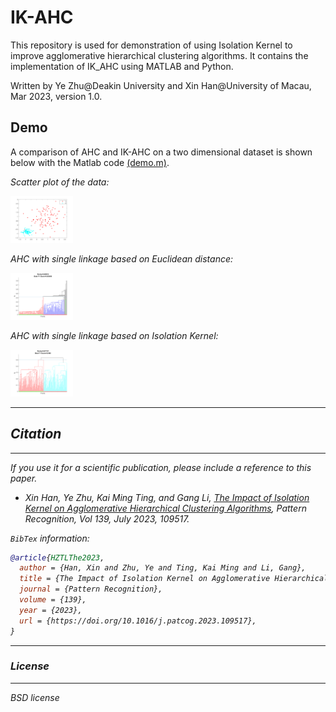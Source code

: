 # IK-AHC

This repository is used for demonstration of using Isolation Kernel to improve agglomerative hierarchical clustering algorithms. It contains the implementation of IK_AHC using MATLAB and Python.

Written by Ye Zhu@Deakin University and Xin Han@University of Macau, Mar 2023, version 1.0.

## Demo
A comparison of AHC and IK-AHC on a two dimensional dataset is shown below with the Matlab code [(demo.m)](https://github.com/zhuye88/IK-AHC/tree/main/Matlab/demo/demo.m).

<em>Scatter plot of the data:<em>



<img src="data.png" alt="plot" width="100">

<em>AHC with single linkage based on Euclidean distance:<em>



<img src="ahc.png" alt="plot" width="100">

<em>AHC with single linkage based on Isolation Kernel:<em>

<img src="kahc.png" alt="plot" width="100">

---
## Citation
---
If you use it for a scientific publication, please include a reference to this paper.

* Xin Han, Ye Zhu, Kai Ming Ting, and Gang Li, [The Impact of Isolation Kernel on Agglomerative Hierarchical Clustering Algorithms](https://doi.org/10.1016/j.patcog.2023.109517), <i>Pattern Recognition</i>, Vol 139, July 2023, 109517.

`BibTex` information:

```bibtex
@article{HZTLThe2023,
  author = {Han, Xin and Zhu, Ye and Ting, Kai Ming and Li, Gang},
  title = {The Impact of Isolation Kernel on Agglomerative Hierarchical Clustering Algorithms},
  journal = {Pattern Recognition},
  volume = {139},
  year = {2023},
  url = {https://doi.org/10.1016/j.patcog.2023.109517},
}
```


---
### License
---

BSD license
